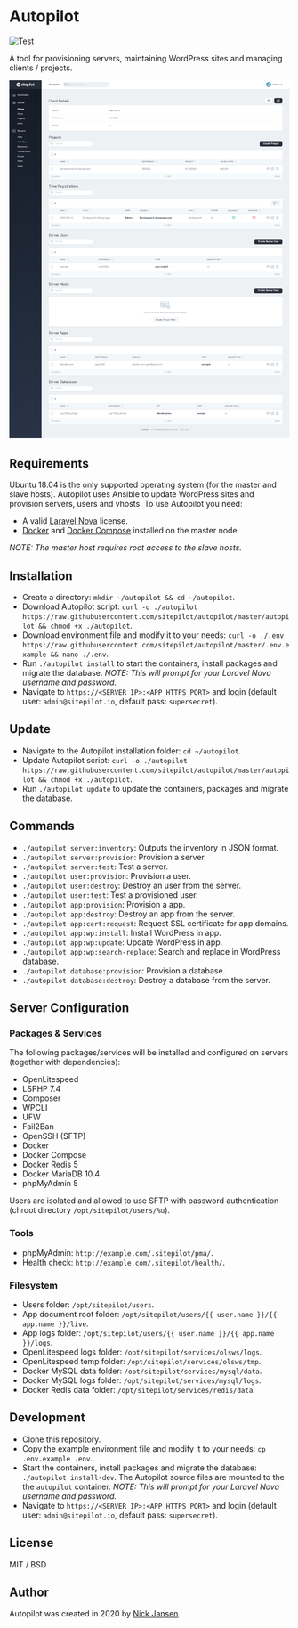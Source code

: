 # Autopilot

![Test](https://github.com/sitepilot/autopilot/workflows/Test/badge.svg?branch=master)

A tool for provisioning servers, maintaining WordPress sites and managing clients / projects.

![screenshot](screenshot.png)

## Requirements

Ubuntu 18.04 is the only supported operating system (for the master and slave hosts). Autopilot uses Ansible to update WordPress sites and provision servers, users and vhosts. To use Autopilot you need:

* A valid [Laravel Nova](https://nova.laravel.com/) license.
* [Docker](https://www.docker.com/) and [Docker Compose](https://docs.docker.com/compose/install/) installed on the master node.

*NOTE: The master host requires root access to the slave hosts.*

## Installation

* Create a directory: `mkdir ~/autopilot && cd ~/autopilot`.
* Download Autopilot script: `curl -o ./autopilot https://raw.githubusercontent.com/sitepilot/autopilot/master/autopilot && chmod +x ./autopilot`.
* Download environment file and modify it to your needs: `curl -o ./.env https://raw.githubusercontent.com/sitepilot/autopilot/master/.env.example && nano ./.env`.
* Run `./autopilot install` to start the containers, install packages and migrate the database. *NOTE: This will prompt for your Laravel Nova username and password.*
* Navigate to `https://<SERVER IP>:<APP_HTTPS_PORT>` and login (default user: `admin@sitepilot.io`, default pass: `supersecret`).

## Update

* Navigate to the Autopilot installation folder: `cd ~/autopilot`.
* Update Autopilot script: `curl -o ./autopilot https://raw.githubusercontent.com/sitepilot/autopilot/master/autopilot && chmod +x ./autopilot`.
* Run `./autopilot update` to update the containers, packages and migrate the database.

## Commands

* `./autopilot server:inventory`: Outputs the inventory in JSON format.
* `./autopilot server:provision`: Provision a server.
* `./autopilot server:test`: Test a server.
* `./autopilot user:provision`: Provision a user.
* `./autopilot user:destroy`: Destroy an user from the server.
* `./autopilot user:test`: Test a provisioned user.
* `./autopilot app:provision`: Provision a app.
* `./autopilot app:destroy`: Destroy an app from the server.
* `./autopilot app:cert:request`: Request SSL certificate for app domains.
* `./autopilot app:wp:install`: Install WordPress in app.
* `./autopilot app:wp:update`: Update WordPress in app.
* `./autopilot app:wp:search-replace`: Search and replace in WordPress database.
* `./autopilot database:provision`: Provision a database.
* `./autopilot database:destroy`: Destroy a database from the server.

## Server Configuration

### Packages & Services

The following packages/services will be installed and configured on servers (together with dependencies):

* OpenLitespeed
* LSPHP 7.4
* Composer
* WPCLI
* UFW
* Fail2Ban
* OpenSSH (SFTP)
* Docker
* Docker Compose
* Docker Redis 5
* Docker MariaDB 10.4
* phpMyAdmin 5

Users are isolated and allowed to use SFTP with password authentication (chroot directory `/opt/sitepilot/users/%u`).

### Tools

* phpMyAdmin: `http://example.com/.sitepilot/pma/`.
* Health check: `http://example.com/.sitepilot/health/`.

### Filesystem

* Users folder: `/opt/sitepilot/users`.
* App document root folder: `/opt/sitepilot/users/{{ user.name }}/{{ app.name }}/live`.
* App logs folder: `/opt/sitepilot/users/{{ user.name }}/{{ app.name }}/logs`.
* OpenLitespeed logs folder: `/opt/sitepilot/services/olsws/logs`.
* OpenLitespeed temp folder: `/opt/sitepilot/services/olsws/tmp`.
* Docker MySQL data folder: `/opt/sitepilot/services/mysql/data`.
* Docker MySQL logs folder: `/opt/sitepilot/services/mysql/logs`.
* Docker Redis data folder: `/opt/sitepilot/services/redis/data`.

## Development

* Clone this repository.
* Copy the example environment file and modify it to your needs: `cp .env.example .env`.
* Start the containers, install packages and migrate the database: `./autopilot install-dev`. The Autopilot source files are mounted to the the `autopilot` container. *NOTE: This will prompt for your Laravel Nova username and password.*
* Navigate to `https://<SERVER IP>:<APP_HTTPS_PORT>` and login (default user: `admin@sitepilot.io`, default pass: `supersecret`).

## License

MIT / BSD

## Author

Autopilot was created in 2020 by [Nick Jansen](https://nbejansen.com/).
